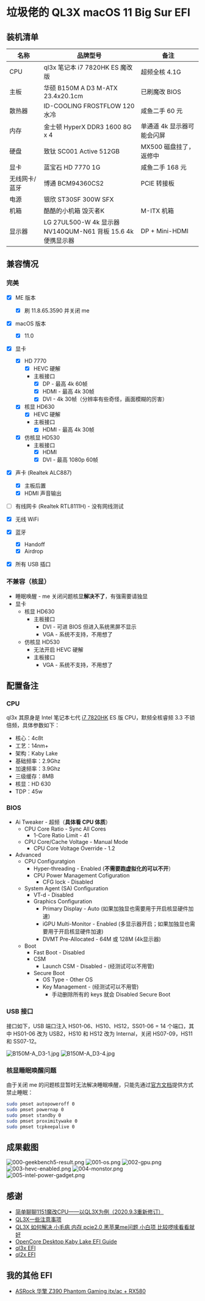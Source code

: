 # 垃圾佬的 QL3X macOS 11 Big Sur EFI

## 装机清单

| 名称 | 品牌型号 | 备注 |
| --- | --- | --- |
| CPU | ql3x 笔记本 i7 7820HK ES 魔改版 | 超频全核 4.1G |
| 主板 | 华硕 B150M A D3 M-ATX 23.4x20.1cm | 已刷魔改 BIOS |
| 散热器 | ID-COOLING FROSTFLOW 120 水冷 | 咸鱼二手 60 元 |
| 内存 | 金士顿 HyperX DDR3 1600 8G x 4 | 单通道 4k 显示器可能会闪屏 |
| 硬盘 | 致钛 SC001 Active 512GB | MX500 磁盘挂了，返修中 |
| 显卡 | 蓝宝石 HD 7770 1G | 咸鱼二手 168 元 |
| 无线网卡/蓝牙 | 博通 BCM94360CS2 | PCIE 转接板 |
| 电源 | 银欣 ST30SF 300W SFX | |
| 机箱 | 酷酷的小机箱 毁灭者K | M-ITX 机箱 |
| 显示器 | LG 27UL500-W 4k 显示器<br />NV140QUM-N61 背板 15.6 4k 便携显示器 | DP + Mini-HDMI |

## 兼容情况

### 完美
- [x] ME 版本
    - [x] 刷 11.8.65.3590 并关闭 me
- [x] macOS 版本
    - [x] 11.0
- [x] 显卡
    - [x] HD 7770
      - [x] HEVC 硬解
      - 主板接口
        - [x] DP - 最高 4k 60帧
        - [x] HDMI - 最高 4k 30帧
        - [x] DVI - 4k 30帧（分辨率有些奇怪，画面模糊的厉害）
    - [x] 核显 HD630
      - [x] HEVC 硬解
      - 主板接口
        - [x] HDMI - 最高 4k 30帧
    - [x] 仿核显 HD530
      - 主板接口
        - [x] HDMI
        - [x] DVI - 最高 1080p 60帧
- [x] 声卡 (Realtek ALC887)
    - [x] 主板后置
    - [x] HDMI 声音输出
- [ ] 有线网卡 (Realtek RTL8111H) - 没有网线测试
- [x] 无线 WiFi
- [x] 蓝牙
    - [x] Handoff
    - [x] Airdrop
- [x] 所有 USB 插口


### 不兼容（核显）

- 睡眠唤醒 - me 关闭问题核显**解决不了**，有强需要请独显
- 显卡
  - 核显 HD630
    - 主板接口
      - DVI - 可进 BIOS 但进入系统黑屏不显示
      - VGA - 系统不支持，不用想了
  - 仿核显 HD530
    - 无法开启 HEVC 硬解
    - 主板接口
      - VGA - 系统不支持，不用想了

## 配置备注

### CPU

ql3x 其原身是 Intel 笔记本七代 [i7 7820HK](https://ark.intel.com/content/www/us/en/ark/products/97464/intel-core-i7-7820hk-processor-8m-cache-up-to-3-90-ghz.html) ES 版 CPU，默频全核睿频 3.3 不锁倍频，具体参数如下：

- 核心：4c8t
- 工艺：14nm+
- 架构：Kaby Lake
- 基础频率：2.9Ghz
- 加速频率：3.9Ghz
- 三级缓存：8MB
- 核显：HD 630
- TDP：45w

### BIOS

- Ai Tweaker - 超频（**具体看 CPU 体质**）
  - CPU Core Ratio - Sync All Cores
    - 1-Core Ratio Limit - 41
  - CPU Core/Cache Voltage - Manual Mode
    - CPU Core Voltage Override - 1.2
- Advanced
  - CPU Configuratgion
    - Hyper-threading - Enabled (**不需要跑虚拟化的可以不开**）
    - CPU Power Management Cofiguration
      - CFG lock - Disabled
  - System Agent (SA) Configuration
    - VT-d - Disabled
    - Graphics Configuration
      - Primary Display - Auto (如果加独显也需要用于开启核显硬件加速)
      - iGPU Multi-Monitor - Enabled (多显示器开启；如果加独显也需要用于开启核显硬件加速)
      - DVMT Pre-Allocated - 64M 或 128M (4k显示器)
  - Boot
    - Fast Boot - Disabled
    - CSM
      - Launch CSM - Disabled - (经测试可以不用管)
    - Secure Boot
      - OS Type - Other OS
      - Key Management - (经测试可以不用管)
        - 手动删除所有的 keys 就会 Disabled Secure Boot

### USB 接口

接口如下，USB 端口注入 HS01-06、HS10、HS12，SS01-06 = 14 个端口，其中 HS01-06 改为 USB2，HS10 和 HS12 改为 Internal，关闭 HS07-09，HS11 和 SS07-12。

![B150M-A_D3-1.jpg](screenshots/B150M-A_D3-1.jpg)
![B150M-A_D3-4.jpg](screenshots/B150M-A_D3-4.jpg)


### 核显睡眠唤醒问题

由于关闭 me 的问题核显暂时无法解决睡眠唤醒，只能先通过[官方文档](https://dortania.github.io/OpenCore-Post-Install/universal/sleep.html)提供方式禁止睡眠：

```bash
sudo pmset autopoweroff 0
sudo pmset powernap 0
sudo pmset standby 0
sudo pmset proximitywake 0
sudo pmset tcpkeepalive 0
```

## 成果截图

![000-geekbench5-result.png](screenshots/000-geekbench5-result.png)
![001-os.png](screenshots/001-os.png)
![002-gpu.png](screenshots/002-gpu.png)
![003-hevc-enabled.png](screenshots/003-hevc-enabled.png)
![004-monstor.png](screenshots/004-monstor.png)
![005-intel-power-gadget.png](screenshots/005-intel-power-gadget.png)

## 感谢

- [简单聊聊1151魔改CPU——以QL3X为例（2020.9.3重新修订）](http://www.smxdiy.com/thread-2867-1-1.html)
- [QL3X一些注意事项](https://blog.lovemadoka.xyz:444/18.html)
- [QL3X 如何解决 小毛病 内存 pcie2.0 黑苹果me问题 小白项 比较啰嗦看看就好](https://www.bilibili.com/read/cv7443903/)
- [OpenCore Desktop Kaby Lake EFI Guide](https://dortania.github.io/OpenCore-Install-Guide/config.plist/kaby-lake.html)
- [ql3x EFI](https://github.com/xueziQQ/desktop_soyo_maxsun_h110_ql3x_ql2x_opencore_efi)
- [ql2x EFI](https://github.com/Road-tech/Hackintosh_Asus-H110s1_QL2X_DW1820A_OC)

## 我的其他 EFI

- [ASRock 华擎 Z390 Phantom Gaming itx/ac + RX580](https://github.com/icyleaf/EFI-ASRock-Z390-Phantom-Gaming-ITX)
